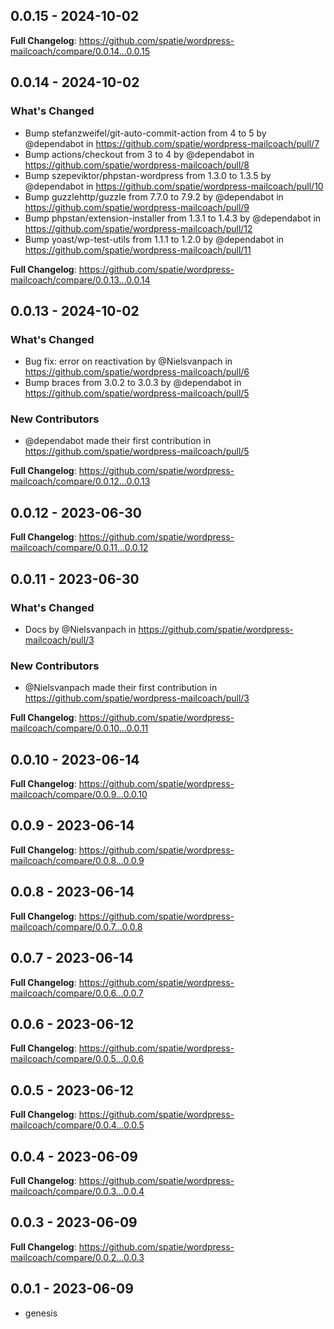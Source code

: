 ## 0.0.15 - 2024-10-02

**Full Changelog**: https://github.com/spatie/wordpress-mailcoach/compare/0.0.14...0.0.15

## 0.0.14 - 2024-10-02

### What's Changed

* Bump stefanzweifel/git-auto-commit-action from 4 to 5 by @dependabot in https://github.com/spatie/wordpress-mailcoach/pull/7
* Bump actions/checkout from 3 to 4 by @dependabot in https://github.com/spatie/wordpress-mailcoach/pull/8
* Bump szepeviktor/phpstan-wordpress from 1.3.0 to 1.3.5 by @dependabot in https://github.com/spatie/wordpress-mailcoach/pull/10
* Bump guzzlehttp/guzzle from 7.7.0 to 7.9.2 by @dependabot in https://github.com/spatie/wordpress-mailcoach/pull/9
* Bump phpstan/extension-installer from 1.3.1 to 1.4.3 by @dependabot in https://github.com/spatie/wordpress-mailcoach/pull/12
* Bump yoast/wp-test-utils from 1.1.1 to 1.2.0 by @dependabot in https://github.com/spatie/wordpress-mailcoach/pull/11

**Full Changelog**: https://github.com/spatie/wordpress-mailcoach/compare/0.0.13...0.0.14

## 0.0.13 - 2024-10-02

### What's Changed

* Bug fix: error on reactivation by @Nielsvanpach in https://github.com/spatie/wordpress-mailcoach/pull/6
* Bump braces from 3.0.2 to 3.0.3 by @dependabot in https://github.com/spatie/wordpress-mailcoach/pull/5

### New Contributors

* @dependabot made their first contribution in https://github.com/spatie/wordpress-mailcoach/pull/5

**Full Changelog**: https://github.com/spatie/wordpress-mailcoach/compare/0.0.12...0.0.13

## 0.0.12 - 2023-06-30

**Full Changelog**: https://github.com/spatie/wordpress-mailcoach/compare/0.0.11...0.0.12

## 0.0.11 - 2023-06-30

### What's Changed

- Docs by @Nielsvanpach in https://github.com/spatie/wordpress-mailcoach/pull/3

### New Contributors

- @Nielsvanpach made their first contribution in https://github.com/spatie/wordpress-mailcoach/pull/3

**Full Changelog**: https://github.com/spatie/wordpress-mailcoach/compare/0.0.10...0.0.11

## 0.0.10 - 2023-06-14

**Full Changelog**: https://github.com/spatie/wordpress-mailcoach/compare/0.0.9...0.0.10

## 0.0.9 - 2023-06-14

**Full Changelog**: https://github.com/spatie/wordpress-mailcoach/compare/0.0.8...0.0.9

## 0.0.8 - 2023-06-14

**Full Changelog**: https://github.com/spatie/wordpress-mailcoach/compare/0.0.7...0.0.8

## 0.0.7 - 2023-06-14

**Full Changelog**: https://github.com/spatie/wordpress-mailcoach/compare/0.0.6...0.0.7

## 0.0.6 - 2023-06-12

**Full Changelog**: https://github.com/spatie/wordpress-mailcoach/compare/0.0.5...0.0.6

## 0.0.5 - 2023-06-12

**Full Changelog**: https://github.com/spatie/wordpress-mailcoach/compare/0.0.4...0.0.5

## 0.0.4 - 2023-06-09

**Full Changelog**: https://github.com/spatie/wordpress-mailcoach/compare/0.0.3...0.0.4

## 0.0.3 - 2023-06-09

**Full Changelog**: https://github.com/spatie/wordpress-mailcoach/compare/0.0.2...0.0.3

## 0.0.1 - 2023-06-09

- genesis

